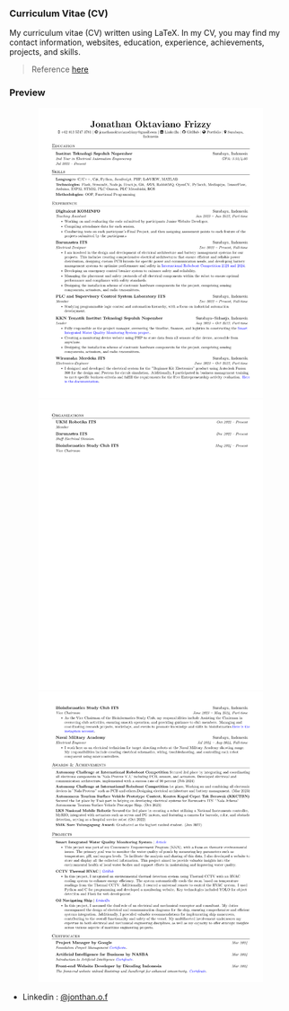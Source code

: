 ### Curriculum Vitae (CV)

My curriculum vitae (CV) written using LaTeX. In my CV, you may find my contact information, websites, education, experience, achievements, projects, and skills.

> Reference [here](https://github.com/arasgungore/arasgungore-CV)

### Preview

<p align="center">
    <img alt="Screenshot" src="/doc/cv_1.png" width="400">
    <img alt="Screenshot" src="/doc/cv_3.png" width="400">
    <img alt="Screenshot" src="/doc/cv_2.png" width="400">
</p>

 - Linkedin : [@jonthan.o.f](linkedin.com/in/jonathan-oktaviano/)